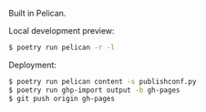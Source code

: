 Built in Pelican.


Local development preview:

```bash
$ poetry run pelican -r -l
```

Deployment:

```bash
$ poetry run pelican content -s publishconf.py
$ poetry run ghp-import output -b gh-pages
$ git push origin gh-pages
```

